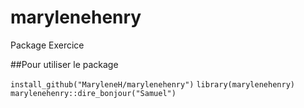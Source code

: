 # marylenehenry
Package Exercice

##Pour utiliser le package

`install_github("MaryleneH/marylenehenry")`
`library(marylenehenry)`
`marylenehenry::dire_bonjour("Samuel")`


